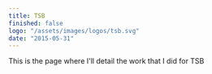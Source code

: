 ```yaml
---
title: TSB
finished: false
logo: "/assets/images/logos/tsb.svg"
date: "2015-05-31"
---
```


This is the page where I'll detail the work that I did for TSB
